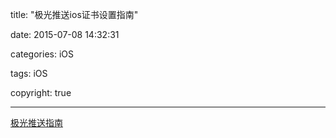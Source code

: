title: "极光推送ios证书设置指南"

date: 2015-07-08 14:32:31

categories: iOS

tags: iOS

copyright: true

------

[极光推送指南](http://docs.jpush.cn/pages/viewpage.action?pageId=1343727)